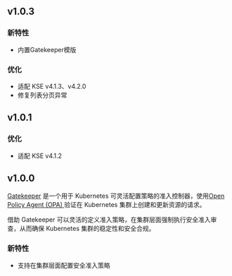 <!---
Please do not delete this line of version tag
RELEASE_MARK v4.1.3 RELEASE_MARK
Please do not delete this line of version tag
-->
## v1.0.3

### 新特性

- 内置Gatekeeper模版

### 优化

- 适配 KSE v4.1.3、v4.2.0
- 修复列表分页异常

<!---
Please do not delete this line of version tag
RELEASE_MARK v4.1.2 RELEASE_MARK
Please do not delete this line of version tag
-->
## v1.0.1

### 优化

- 适配 KSE v4.1.2

<!---
Please do not delete this line of version tag
RELEASE_MARK v4.1.0 RELEASE_MARK
Please do not delete this line of version tag
-->
## v1.0.0

[Gatekeeper](https://github.com/open-policy-agent/gatekeeper) 是一个用于 Kubernetes 可灵活配置策略的准入控制器，使用[Open Policy Agent (OPA) ](https://www.openpolicyagent.org/) 验证在 Kubernetes 集群上创建和更新资源的请求。

借助 Gatekeeper 可以灵活的定义准入策略，在集群层面强制执行安全准入审查，从而确保 Kubernetes 集群的稳定性和安全合规。

### 新特性

- 支持在集群层面配置安全准入策略
